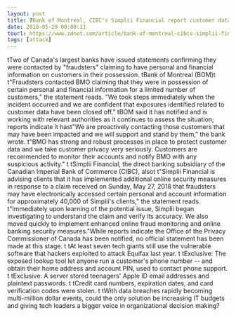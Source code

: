 ```yaml
---
layout: post
title: ?Bank of Montreal, CIBC's Simplii Financial report customer data breaches
date: 2018-05-29 00:00:11
tourl: https://www.zdnet.com/article/bank-of-montreal-cibcs-simplii-financial-confirm-customer-data-breaches/
tags: [attack]
---
```

 tTwo of Canada's largest banks have issued statements confirming they were contacted by "fraudsters" claiming to have personal and financial information on customers in their possession. tBank of Montreal (BOM)t t"Fraudsters contacted BMO claiming that they were in possession of certain personal and financial information for a limited number of customers," the statement reads. "We took steps immediately when the incident occurred and we are confident that exposures identified related to customer data have been closed off." tBOM said it has notified and is working with relevant authorities as it continues to assess the situation; reports indicate it hast"We are proactively contacting those customers that may have been impacted and we will support and stand by them," the bank wrote. t"BMO has strong and robust processes in place to protect customer data and we take customer privacy very seriously. Customers are recommended to monitor their accounts and notify BMO with any suspicious activity." t tSimplii Financial, the direct banking subsidiary of the Canadian Imperial Bank of Commerce (CIBC), alsot t"Simplii Financial is advising clients that it has implemented additional online security measures in response to a claim received on Sunday, May 27, 2018 that fraudsters may have electronically accessed certain personal and account information for approximately 40,000 of Simplii's clients," the statement reads. t"Immediately upon learning of the potential issue, Simplii began investigating to understand the claim and verify its accuracy. We also moved quickly to implement enhanced online fraud monitoring and online banking security measures."While reports indicate the Office of the Privacy Commissioner of Canada has been notified, no official statement has been made at this stage. t tAt least seven tech giants still use the vulnerable software that hackers exploited to attack Equifax last year. t tExclusive: The exposed lookup tool let anyone run a customer's phone number -- and obtain their home address and account PIN, used to contact phone support. t tExclusive: A server stored teenagers' Apple ID email addresses and plaintext passwords. t tCredit card numbers, expiration dates, and card verification codes were stolen. t tWith data breaches rapidly becoming multi-million dollar events, could the only solution be increasing IT budgets and giving tech leaders a bigger voice in organizational decision making?
